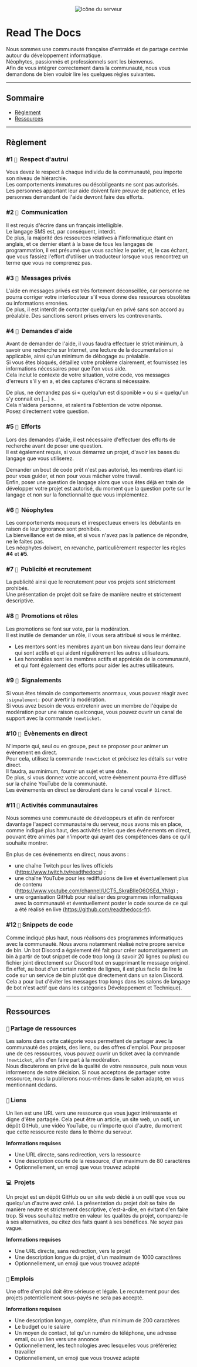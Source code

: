 <p align="center">
  <img alt="Icône du serveur" src="https://avatars0.githubusercontent.com/u/66311990?s=200&v=4" />
</p>

# Read The Docs

Nous sommes une communauté française d'entraide et de partage centrée autour du développement informatique.  
Néophytes, passionnés et professionnels sont les bienvenus.  
Afin de vous intégrer correctement dans la communauté, nous vous demandons de bien vouloir lire les quelques règles suivantes.

---

## Sommaire

- [Règlement](#règlement)
- [Ressources](#ressources)

---

## Règlement

### #1 `🔹` ឵឵ Respect d'autrui

Vous devez le respect à chaque individu de la communauté, peu importe son niveau de hiérarchie.  
Les comportements immatures ou désobligeants ne sont pas autorisés.  
Les personnes apportant leur aide doivent faire preuve de patience, et les personnes demandant de l'aide devront faire des efforts.

### #2 `🔹` ឵឵ Communication

Il est requis d'écrire dans un français intelligible.  
Le langage SMS est, par conséquent, interdit.  
De plus, la majorité des ressources relatives à l'informatique étant en anglais, et ce dernier étant à la base de tous les langages de programmation, il est présumé que vous sachiez le parler, et, le cas échant, que vous fassiez l'effort d'utiliser un traducteur lorsque vous rencontrez un terme que vous ne comprenez pas.

### #3 `🔹` ឵឵ Messages privés

L'aide en messages privés est très fortement déconseillée, car personne ne pourra corriger votre interlocuteur s'il vous donne des ressources obsolètes ou informations erronées.  
De plus, il est interdit de contacter quelqu'un en privé sans son accord au préalable. Des sanctions seront prises envers les contrevenants.

### #4 `🔹` ឵឵ Demandes d'aide

Avant de demander de l'aide, il vous faudra effectuer le strict minimum, à savoir une recherche sur Internet, une lecture de la documentation si applicable, ainsi qu'un minimum de débogage au préalable.  
Si vous êtes bloqués, détaillez votre problème clairement, et fournissez les informations nécessaires pour que l'on vous aide.  
Cela inclut le contexte de votre situation, votre code, vos messages d'erreurs s'il y en a, et des captures d'écrans si nécessaire.

De plus, ne demandez pas si « quelqu'un est disponible » ou si « quelqu'un s'y connait en [...] ».  
Cela n'aidera personne, et ralentira l'obtention de votre réponse.  
Posez directement votre question.

### #5 `🔹` ឵឵ Efforts

Lors des demandes d'aide, il est nécessaire d'effectuer des efforts de recherche avant de poser une question.  
Il est également requis, si vous démarrez un projet, d'avoir les bases du langage que vous utiliserez. 

Demander un bout de code prêt n'est pas autorisé, les membres étant ici pour vous guider, et non pour vous mâcher votre travail.  
Enfin, poser une question de langage alors que vous êtes déjà en train de développer votre projet est autorisé, du moment que la question porte sur le langage et non sur la fonctionnalité que vous implémentez.

### #6 `🔹` ឵឵ Néophytes

Les comportements moqueurs et irrespectueux envers les débutants en raison de leur ignorance sont prohibés.  
La bienveillance est de mise, et si vous n'avez pas la patience de répondre, ne le faites pas.  
Les néophytes doivent, en revanche, particulièrement respecter les règles **#4** et **#5**.

### #7 `🔹` ឵឵ Publicité et recrutement

La publicité ainsi que le recrutement pour vos projets sont strictement prohibés.  
Une présentation de projet doit se faire de manière neutre et strictement descriptive.

### #8 `🔹` ឵឵ Promotions et rôles

Les promotions se font sur vote, par la modération.  
Il est inutile de demander un rôle, il vous sera attribué si vous le méritez.
- Les mentors sont les membres ayant un bon niveau dans leur domaine qui sont actifs et qui aident régulièrement les autres utilisateurs.
- Les honorables sont les membres actifs et appréciés de la communauté, et qui font également des efforts pour aider les autres utilisateurs.

### #9 `🔹` ឵឵ Signalements

Si vous êtes témoin de comportements anormaux, vous pouvez réagir avec `:signalement:` pour avertir la modération.  
Si vous avez besoin de vous entretenir avec un membre de l'équipe de modération pour une raison quelconque, vous pouvez ouvrir un canal de support avec la commande `!newticket`.

### #10 `🔹` ឵ Évènements en direct

N'importe qui, seul ou en groupe, peut se proposer pour animer un évènement en direct.  
Pour cela, utilisez la commande `!newticket` et précisez les détails sur votre direct.  
Il faudra, au minimum, fournir un sujet et une date.  
De plus, si vous donnez votre accord, votre évènement pourra être diffusé sur la chaîne YouTube de la communauté.  
Les évènements en direct se déroulent dans le canal vocal `# Direct`.

### #11 `🔹` Activités communautaires

Nous sommes une communauté de développeurs et afin de renforcer davantage l'aspect communautaire du serveur, nous avons mis en place, comme indiqué plus haut, des activités telles que des événements en direct, pouvant être animés par n'importe qui ayant des compétences dans ce qu'il souhaite montrer.

En plus de ces événements en direct, nous avons : 
- une chaîne Twitch pour les lives officiels (<https://www.twitch.tv/readthedocs>) ; 
- une chaîne YouTube pour les rediffusions de live et éventuellement plus de contenu (<https://www.youtube.com/channel/UCT5_SkraBIleO6OSEd_YNIg>) ;
- une organisation GitHub pour réaliser des programmes informatiques avec la communauté et éventuellement poster le code source de ce qui a été réalisé en live (<https://github.com/readthedocs-fr>).

### #12 `🔹` Snippets de code

Comme indiqué plus haut, nous réalisons des programmes informatiques avec la communauté. Nous avons notamment réalisé notre propre service de bin.
Un bot Discord a également été fait pour créer automatiquement un bin à partir de tout snippet de code trop long (à savoir 20 lignes ou plus) ou fichier joint directement sur Discord tout en supprimant le message originel.
En effet, au bout d'un certain nombre de lignes, il est plus facile de lire le code sur un service de bin plutôt que directement dans un salon Discord.
Cela a pour but d'éviter les messages trop longs dans les salons de langage (le bot n'est actif que dans les catégories Développement et Technique).

---

## Ressources

### `📨` ឵឵Partage de ressources
Les salons dans cette catégorie vous permettent de partager avec la communauté des projets, des liens, ou des offres d'emploi. Pour proposer une de ces ressources, vous pouvez ouvrir un ticket avec la commande `!newticket`, afin d'en faire part à la modération.  
Nous discuterons en privé de la qualité de votre ressource, puis nous vous informerons de notre décision. Si nous acceptons de partager votre ressource, nous la publierons nous-mêmes dans le salon adapté, en vous mentionnant dedans.

### `🔗` Liens
Un lien est une URL vers une ressource que vous jugez intéressante et digne d'être partagée. Cela peut être un article, un site web, un outil, un dépôt GitHub, une vidéo YouTube, ou n'importe quoi d'autre, du moment que cette ressource reste dans le thème du serveur. 

**Informations requises**

- Une URL directe, sans redirection, vers la ressource
- Une description courte de la ressource, d'un maximum de 80 caractères
- Optionnellement, un emoji que vous trouvez adapté

### `💻` ឵឵ Projets
Un projet est un dépôt GitHub ou un site web dédié à un outil que vous ou quelqu'un d'autre avez créé. La présentation du projet doit se faire de manière neutre et strictement descriptive, c'est-à-dire, en évitant d'en faire trop. Si vous souhaitez mettre en valeur les qualités du projet, comparez-le à ses alternatives, ou citez des faits quant à ses bénéfices. Ne soyez pas vague.

**Informations requises**

- Une URL directe, sans redirection, vers le projet
- Une description longue du projet, d'un maximum de 1000 caractères
- Optionnellement, un emoji que vous trouvez adapté

### `💼` ឵឵Emplois
Une offre d'emploi doit être sérieuse et légale. 
Le recrutement pour des projets potentiellement sous-payés ne sera pas accepté.

**Informations requises**

- Une description longue, complète, d'un minimum de 200 caractères
- Le budget ou le salaire
- Un moyen de contact, tel qu'un numéro de téléphone, une adresse email, ou un lien vers une annonce
- Optionnellement, les technologies avec lesquelles vous préféreriez travailler
- Optionnellement, un emoji que vous trouvez adapté
